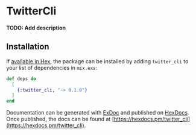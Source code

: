 # TwitterCli

**TODO: Add description**

## Installation

If [available in Hex](https://hex.pm/docs/publish), the package can be installed
by adding `twitter_cli` to your list of dependencies in `mix.exs`:

```elixir
def deps do
  [
    {:twitter_cli, "~> 0.1.0"}
  ]
end
```

Documentation can be generated with [ExDoc](https://github.com/elixir-lang/ex_doc)
and published on [HexDocs](https://hexdocs.pm). Once published, the docs can
be found at [https://hexdocs.pm/twitter_cli](https://hexdocs.pm/twitter_cli).

